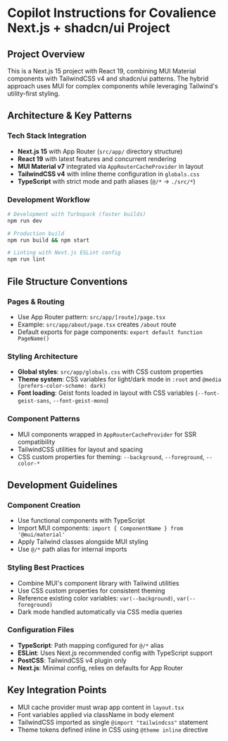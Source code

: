 # Copilot Instructions for Covalience Next.js + shadcn/ui Project

## Project Overview

This is a Next.js 15 project with React 19, combining MUI Material components with TailwindCSS v4 and shadcn/ui patterns. The hybrid approach uses MUI for complex components while leveraging Tailwind's utility-first styling.

## Architecture & Key Patterns

### Tech Stack Integration

- **Next.js 15** with App Router (`src/app/` directory structure)
- **React 19** with latest features and concurrent rendering
- **MUI Material v7** integrated via `AppRouterCacheProvider` in layout
- **TailwindCSS v4** with inline theme configuration in `globals.css`
- **TypeScript** with strict mode and path aliases (`@/*` → `./src/*`)

### Development Workflow

```bash
# Development with Turbopack (faster builds)
npm run dev

# Production build
npm run build && npm start

# Linting with Next.js ESLint config
npm run lint
```

## File Structure Conventions

### Pages & Routing

- Use App Router pattern: `src/app/[route]/page.tsx`
- Example: `src/app/about/page.tsx` creates `/about` route
- Default exports for page components: `export default function PageName()`

### Styling Architecture

- **Global styles**: `src/app/globals.css` with CSS custom properties
- **Theme system**: CSS variables for light/dark mode in `:root` and `@media (prefers-color-scheme: dark)`
- **Font loading**: Geist fonts loaded in layout with CSS variables (`--font-geist-sans`, `--font-geist-mono`)

### Component Patterns

- MUI components wrapped in `AppRouterCacheProvider` for SSR compatibility
- TailwindCSS utilities for layout and spacing
- CSS custom properties for theming: `--background`, `--foreground`, `--color-*`

## Development Guidelines

### Component Creation

- Use functional components with TypeScript
- Import MUI components: `import { ComponentName } from '@mui/material'`
- Apply Tailwind classes alongside MUI styling
- Use `@/*` path alias for internal imports

### Styling Best Practices

- Combine MUI's component library with Tailwind utilities
- Use CSS custom properties for consistent theming
- Reference existing color variables: `var(--background)`, `var(--foreground)`
- Dark mode handled automatically via CSS media queries

### Configuration Files

- **TypeScript**: Path mapping configured for `@/*` alias
- **ESLint**: Uses Next.js recommended config with TypeScript support
- **PostCSS**: TailwindCSS v4 plugin only
- **Next.js**: Minimal config, relies on defaults for App Router

## Key Integration Points

- MUI cache provider must wrap app content in `layout.tsx`
- Font variables applied via className in body element
- TailwindCSS imported as single `@import "tailwindcss"` statement
- Theme tokens defined inline in CSS using `@theme inline` directive
